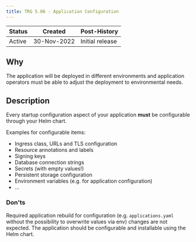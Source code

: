 ```yaml
---
title: TRG 5.06 - Application Configuration
---
```


| Status | Created     | Post-History    |
|--------|-------------|-----------------|
| Active | 30-Nov-2022 | Initial release |

## Why

The application will be deployed in different environments and application operators must be able to adjust the
deployment to environmental needs.

## Description

Every startup configuration aspect of your application **must** be configurable through your Helm chart.

Examples for configurable items:

- Ingress class, URLs and TLS configuration
- Resource annotations and labels
- Signing keys
- Database connection strings
- Secrets (with empty values!)
- Persistent storage configuration
- Environment variables (e.g. for application configuration)
- ...

### Don'ts

Required application rebuild for configuration (e.g. `applications.yaml` without the possibility to overwrite values via
env) changes are not expected. The application should be configurable and installable using the Helm chart.
